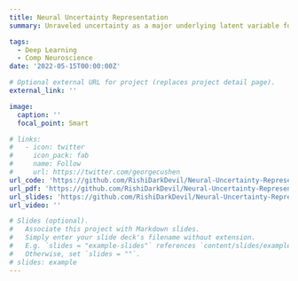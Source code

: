 ```yaml
---
title: Neural Uncertainty Representation
summary: Unraveled uncertainty as a major underlying latent variable for explaining emotional dynamics in the Brain, revealing significant represenational difference between age groups

tags:
  - Deep Learning
  - Comp Neuroscience
date: '2022-05-15T00:00:00Z'

# Optional external URL for project (replaces project detail page).
external_link: ''

image:
  caption: ''
  focal_point: Smart

# links:
#   - icon: twitter
#     icon_pack: fab
#     name: Follow
#     url: https://twitter.com/georgecushen
url_code: 'https://github.com/RishiDarkDevil/Neural-Uncertainty-Representation'
url_pdf: 'https://github.com/RishiDarkDevil/Neural-Uncertainty-Representation/blob/main/Report/Report-Update-27th-January-2023.pdf'
url_slides: 'https://github.com/RishiDarkDevil/Neural-Uncertainty-Representation/blob/main/Report/6th-August-2022.pptx'
url_video: ''

# Slides (optional).
#   Associate this project with Markdown slides.
#   Simply enter your slide deck's filename without extension.
#   E.g. `slides = "example-slides"` references `content/slides/example-slides.md`.
#   Otherwise, set `slides = ""`.
# slides: example
---
```


